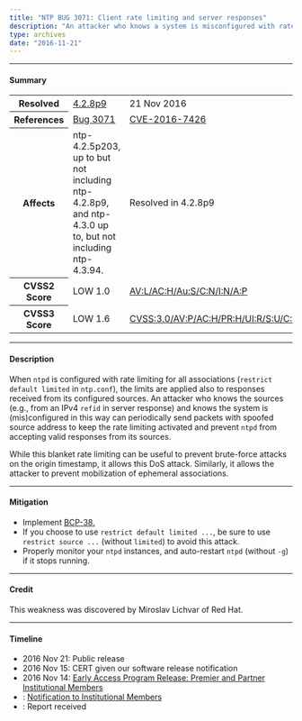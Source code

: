 ```yaml
---
title: "NTP BUG 3071: Client rate limiting and server responses"
description: "An attacker who knows a system is misconfigured with rate limiting for all associations can periodically send packets with a spoofed source address to keep the rate limiting activated and prevent ntpd from accepting valid responses from its sources. This bug was resolved in NTP 4.2.8p9."
type: archives
date: "2016-11-21"
---
```


* * *

#### Summary

<table>
  <tbody>
	<tr>
		<th><b>Resolved</b></th>
		<td><a href="/support/securitynotice/4_2_8p9-release-announcement/">4.2.8p9</a></td>
		<td>21 Nov 2016</td>
	</tr>
	<tr>
		<th><b>References</b></th>
		<td><a href="https://bugs.ntp.org/show_bug.cgi?id=3071">Bug 3071</a></td>
		<td><a href="https://nvd.nist.gov/vuln/detail/CVE-2016-7426">CVE-2016-7426</a></td>
	</tr>
	<tr>
		<th><b>Affects</b></th>
		<td>ntp-4.2.5p203, up to but not including ntp-4.2.8p9,<br> and ntp-4.3.0 up to, but not including ntp-4.3.94.</td>
		<td>Resolved in 4.2.8p9</td>
	</tr>
	<tr>
		<th><b>CVSS2 Score</b></th>
		<td>LOW 1.0</td>
		<td><a href="https://nvd.nist.gov/vuln-metrics/cvss/v2-calculator?calculator&version=2.0&vector=(AV:L/AC:H/Au:S/C:N/I:N/A:P)">AV:L/AC:H/Au:S/C:N/I:N/A:P</a></td>
	</tr>
	<tr>
		<th><b>CVSS3 Score<b></th>
		<td>LOW 1.6</td>
		<td><a href="https://www.first.org/cvss/calculator/3.0#CVSS:3.0/AV:P/AC:H/PR:H/UI:R/S:U/C:N/I:N/A:L">CVSS:3.0/AV:P/AC:H/PR:H/UI:R/S:U/C:N/I:N/A:L</a></td>
	</tr>	
  </tbody>	
</table>

* * *
    
#### Description 

When `ntpd` is configured with rate limiting for all associations (`restrict default limited` in `ntp.conf`), the limits are applied also to responses received from its configured sources. An attacker who knows the sources (e.g., from an IPv4 `refid` in server response) and knows the system is (mis)configured in this way can periodically send packets with spoofed source address to keep the rate limiting activated and prevent `ntpd` from accepting valid responses from its sources.

While this blanket rate limiting can be useful to prevent brute-force attacks on the origin timestamp, it allows this DoS attack. Similarly, it allows the attacker to prevent mobilization of ephemeral associations.

* * *
    
#### Mitigation

* Implement [BCP-38.](http://www.bcp38.info/index.php/Main_Page) 
* If you choose to use `restrict default limited ...`, be sure to use `restrict source ...` (without `limited`) to avoid this attack.
* Properly monitor your `ntpd` instances, and auto-restart `ntpd` (without `-g`) if it stops running. 

* * *

#### Credit

This weakness was discovered by Miroslav Lichvar of Red Hat.

* * *

#### Timeline

* 2016 Nov 21: Public release
* 2016 Nov 15: CERT given our software release notification 
* 2016 Nov 14: [Early Access Program Release: Premier and Partner Institutional Members](https://www.nwtime.org/membership/benefits/)
* : [Notification to Institutional Members](https://www.nwtime.org/membership/benefits/)
* : Report received